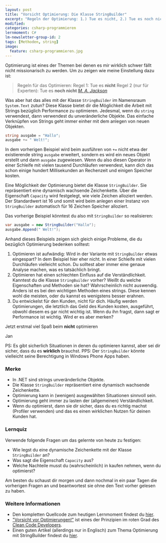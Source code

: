 ```yaml
---
layout: post
title: "Vorsicht Optimierung: Die Klasse StringBuilder"
excerpt: "Regeln der Optimierung: 1.) Tue es nicht, 2.) Tue es noch nicht!"
modified:
categories: csharp-programmieren
lernmoment: C#
lm-newsletter-group-id: 2
tags: [Methoden, string]
image:
  feature: csharp-programmieren.jpg
---
```


Optimierung ist eines der Themen bei denen es mir wirklich schwer fällt nicht missionarisch zu werden. Um zu zeigen wie meine Einstellung dazu ist:

> Regeln für das Optimieren:
> Regel 1: Tue es **nicht**
> Regel 2 (nur für Experten): Tue es **noch nicht**
> 	<cite>[M. A. Jackson](http://c2.com/cgi/wiki?RulesOfOptimization)</cite>

Was aber hat das alles mit der Klasse `StringBuilder` im Namensraum `System.Text` zutun? Diese Klasse bietet dir die Möglichkeit die Arbeit mit Strings bezüglich Performance zu optimieren. Jedesmal, wenn du `string` verwendest, dann verwendest du unveränderliche Objekte. Das einfache Verknüpfen von Strings geht immer einher mit dem anlegen von neuen Objekten.

```cs
string ausgabe = "Hallo";
ausgabe += " Welt!";
```

In dem vorherigen Beispiel wird beim ausführen von `+=` nicht etwa der existierende string `ausgabe` erweitert, sondern es wird ein neues Objekt erstellt und dann `ausgabe` zugewiesen. Wenn du also diesen Operator in einer Schleife mit vielen tausend Durchläufen verwendest, kann dich das schon einige hundert Millisekunden an Rechenzeit und einigen Speicher kosten.

Eine Möglichkeit der Optimierung bietet die Klasse `StringBuilder`. Sie repräsentiert eine dynamisch wachsende Zeichenkette. Über die Eigenschaft `Capacity` wird festgelegt, wie viele Zeichen alloziert werden. Der Standardwert ist 16 und somit wird beim anlegen einer Instanz von `StringBuilder` automatisch für 16 Zeichen Speicher alloziert.

Das vorherige Beispiel könntest du also mit `StringBuilder` so realisieren:

```cs
var ausgabe = new StringBuilder("Hallo");
ausgabe.Append(" Welt!");
```

Anhand dieses Beispiels zeigen sich gleich einige Probleme, die du bezüglich Optimierung bedenken solltest:

1.	Optimieren ist aufwändig: Wird in der Variante mit `StringBuilder` etwas eingespart? In dem Beispiel hier eher nicht. In einer Schleife mit vielen Durchläufen vielleicht schon. Du solltest aber immer eine genaue Analyse machen, was es tatsächlich bringt.
2.	Optimieren hat einen schlechten Einfluss auf die Verständlichkeit. Kanntest du die Klasse `StringBuilder` vorher? Weißt du welche Eigenschaften und Methoden sie hat? Wahrscheinlich nicht auswendig. Anders ist es bei den wichtigen Methoden eines strings. Diese kennen wohl die meisten, oder du kannst es wenigstens besser erahnen.
3.	Du entwickelst für den Kunden, nicht für dich. Häufig werden Optimierungen, die letztlich das Geld des Kunden kosten, ausgeführt, obwohl diesem es gar nicht wichtig ist. Wenn du ihn fragst, dann sagt er Performance ist wichtig. Wird er es aber merken?

Jetzt erstmal viel Spaß beim **nicht** optimieren

Jan

PS: Es gibt sicherlich Situationen in denen du optimieren kannst, aber sei dir sicher, dass du es **wirklich** brauchst.
PPS: Der `StringBuilder` könnte vielleicht seine Berechtigung in Windows Phone Apps haben.

### Merke

-	In .NET sind strings unveränderliche Objekte.
-	Die Klasse `StringBuilder` repräsentiert eine dynamisch wachsende Zeichenkette.
-	Optimierung kann in (wenigen) ausgewählten Situationen sinnvoll sein.
-	Optimierung geht immer zu lasten der (allgemeinen) Verständlichkeit.
-	Wenn du optimierst, dann sie dir sicher, dass du es richtig machst (Profiler verwenden) und das es einen wirklichen Nutzen für deinen Kunden hat.

### Lernquiz 

Verwende folgende Fragen um das gelernte von heute zu festigen:

-	Wie legst du eine dynamische Zeichenkette mit der Klasse `StringBuilder` an?
-	Was sagt die Eigenschaft `Capacity` aus?
-	Welche Nachteile musst du (wahrscheinlich) in kaufen nehmen, wenn du optimierst?

Am besten du schaust dir morgen und dann nochmal in ein paar Tagen die vorherigen Fragen an und beantwortest sie ohne den Text vorher gelesen zu haben.

### Weitere Informationen

-	Den kompletten Quellcode zum heutigen Lernmoment findest du [hier](https://github.com/LernMoment/csharp/tree/master/DieKlasseStringBuilder).
-	["Vorsicht vor Optimierungen!"](http://ccd.ralfw.domainfactory-kunde.de/die-grade/roter-grad/#Vorsicht_vor_Optimierungen) ist eines der Prinzipien im roten Grad des [Clean Code Developers](http://ccd.ralfw.domainfactory-kunde.de).
-	Einen guten Artikel (allerdings nur in Englisch) zum Thema Optimierung mit StringBuilder findest du [hier](http://blog.codinghorror.com/the-sad-tragedy-of-micro-optimization-theater/).
